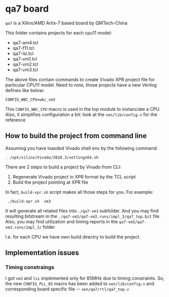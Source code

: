 # qa7 board
`qa7` is a Xilinx/AMD Artix-7 based board by QMTech-China

This folder contains projects for each cpu11 model:
 * qa7-am4.tcl
 * qa7-f11.tcl
 * qa7-lsi.tcl
 * qa7-vm1.tcl
 * qa7-vm2.tcl
 * qa7-vm3.tcl

The above files contain commands to create Vivado XPR project file for particular CPU11 model.
Need to note, those projects have a new Verilog defines like below:

    CONFIG_WBC_CPU=wbc_vm3

This `CONFIG_WBC_CPU` macro is used in the top module to instanciate a CPU.
Also, it simplifies configuration a bit: look at the `xen/lib/config.v` for the reference

## How to build the project from command line

Assuming you have loasded Vivado shell env by the following command:

    . /opt/xilinx/Vivado/2018.3/settings64.sh


There are 2 steps to build a project by Vivado from CLI:

1. Regenerate Vivado project in XPR format by the TCL script
2. Build the project pointing at XPR file

In fact, `build-xpr.sh` script makes all those steps for you.
For example:

     ./build-xpr.sh  vm3

It will generate all related files into `./qa7-vm3` subfolder.
And you may find resulting bitstream in the `./qa7-vm3/qa7-vm3.runs/impl_3/qa7_top.bit` file.
Also, you may find utilization and timing reports in the `qa7-vm3/qa7-vm3.runs/impl_3/` folder

I.e. for each CPU we have own build directry to build the project.


## Implementation issues

### Timing constraings

I got `vm3` and `lsi` implemented only for 85MHz due to timing constraints.
So, the new `CONFIG_PLL_85` macro has been added to `xen/lib/config.v` and 
corresponding board specific file -- `xen/qa7/rtl/qa7_top.v`

